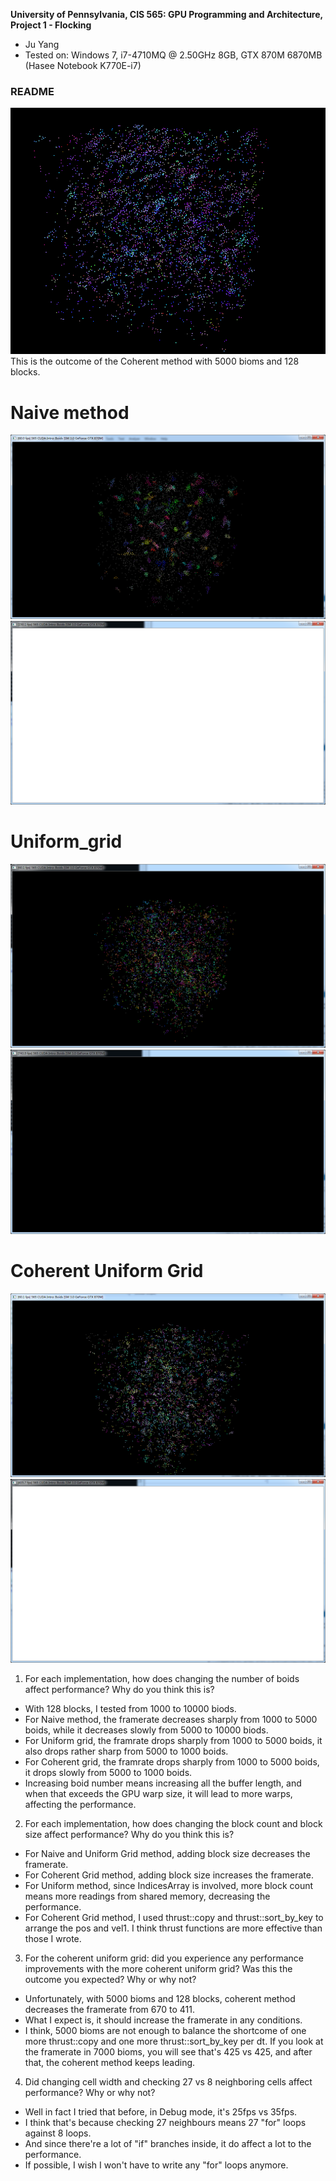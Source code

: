 **University of Pennsylvania, CIS 565: GPU Programming and Architecture,
Project 1 - Flocking**

* Ju Yang
* Tested on: Windows 7, i7-4710MQ @ 2.50GHz 8GB, GTX 870M 6870MB (Hasee Notebook K770E-i7)

### README
![outcome](DOC/aaa.gif)
This is the outcome of the Coherent method with 5000 bioms and 128 blocks.
# Naive method
![outcome](DOC/naive_visible.png)
![outcome](DOC/naive_invisible.png)

# Uniform_grid
![outcome](DOC/sa_visual.png)
![outcome](DOC/sa_invisible.png)

# Coherent Uniform Grid
![outcome](DOC/co_visual.png)
![outcome](DOC/co_invisible.png)



1. For each implementation, how does changing the number of boids affect performance? Why do you think this is?
* With 128 blocks, I tested from 1000 to 10000 biods.
* For Naive method, the framerate decreases sharply from 1000 to 5000 boids, while it decreases slowly from 5000 to 10000 biods.
* For Uniform grid, the framrate drops sharply from 1000 to 5000 boids, it also drops rather sharp from 5000 to 1000 boids.
* For Coherent grid, the framrate drops sharply from 1000 to 5000 boids, it drops slowly from 5000 to 1000 boids.
* Increasing boid number means increasing all the buffer length, and when that exceeds the GPU warp size, it will lead to more warps, affecting the performance.

2. For each implementation, how does changing the block count and block size affect performance? Why do you think this is?
* For Naive and Uniform Grid method, adding block size decreases the framerate.
* For Coherent Grid method, adding block size increases the framerate.
* For Uniform method, since IndicesArray is involved, more block count means more readings from shared memory, decreasing the performance.
* For Coherent Grid method, I used thrust::copy and thrust::sort_by_key to arrange the pos and vel1. I think thrust functions are more effective than those I wrote.

3. For the coherent uniform grid: did you experience any performance improvements with the more coherent uniform grid? Was this the outcome you expected? Why or why not?
* Unfortunately, with 5000 bioms and 128 blocks, coherent method decreases the framerate from 670 to 411.
* What I expect is, it should increase the framerate in any conditions.
* I think, 5000 bioms are not enough to balance the shortcome of one more thrust::copy and one more thrust::sort_by_key per dt.
If you look at the framerate in 7000 bioms, you will see that's 425 vs 425, and after that, the coherent method keeps leading.

4. Did changing cell width and checking 27 vs 8 neighboring cells affect performance? Why or why not?
* Well in fact I tried that before, in Debug mode, it's 25fps vs 35fps.
* I think that's because checking 27 neighbours means 27 "for" loops against 8 loops.
* And since there're a lot of "if" branches inside, it do affect a lot to the performance.
* If possible, I wish I won't have to write any "for" loops anymore. 
